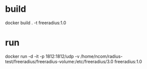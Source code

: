 # build

docker build . -t freeradius:1.0

# run

docker run -d -it -p 1812:1812/udp -v /home/ncom/radius-test/freeradius/freeradius-volume:/etc/freeradius/3.0 freeradius:1.0
